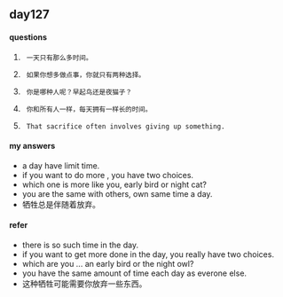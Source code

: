 ## day127

#### questions 

1.      一天只有那么多时间。

2.      如果你想多做点事，你就只有两种选择。

3.      你是哪种人呢？早起鸟还是夜猫子？

4.      你和所有人一样，每天拥有一样长的时间。

5.      That sacrifice often involves giving up something.


#### my answers

- a day have limit time.
- if you want to do more , you have two choices.
- which one is more like you, early bird or night cat?
- you are the same with others, own same time a day.
- 牺牲总是伴随着放弃。

#### refer


- there is so such time in the day.
- if you want to get more done in the day, you really have two choices.
- which are you ... an early bird or the night owl?
- you have the same amount of time each day as everone else.
- 这种牺牲可能需要你放弃一些东西。

